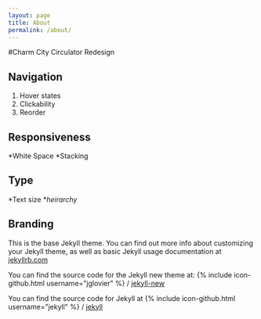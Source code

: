 ```yaml
---
layout: page
title: About
permalink: /about/
---
```


#Charm City Circulator Redesign

## Navigation
1. Hover states
2. Clickability
3. Reorder
## Responsiveness
*White Space
*Stacking
## Type
*Text size
*_heirarchy_
## Branding

This is the base Jekyll theme. You can find out more info about customizing your Jekyll theme, as well as basic Jekyll usage documentation at [jekyllrb.com](http://jekyllrb.com/)

You can find the source code for the Jekyll new theme at:
{% include icon-github.html username="jglovier" %} /
[jekyll-new](https://github.com/jglovier/jekyll-new)

You can find the source code for Jekyll at
{% include icon-github.html username="jekyll" %} /
[jekyll](https://github.com/jekyll/jekyll)
